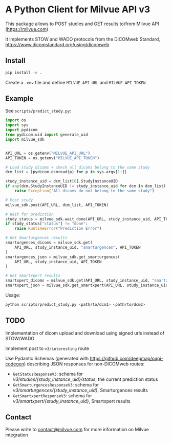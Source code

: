 # A Python Client for Milvue API v3

This package allows to POST studies and GET results to/from Milvue API (https://milvue.com)

It implements STOW and WADO protocols from the DICOMweb Standard, https://www.dicomstandard.org/using/dicomweb

## Install 

```bash
pip install -e .
```

Create a `.env` file and define `MILVUE_API_URL` and `MILVUE_API_TOKEN`

## Example

See `scripts/predict_study.py`:

```python
import os
import sys
import pydicom
from pydicom.uid import generate_uid
import milvue_sdk


API_URL = os.getenv("MILVUE_API_URL")
API_TOKEN = os.getenv("MILVUE_API_TOKEN")

# Load study dicoms + check all dicoms belong to the same study
dcm_list = [pydicom.dcmread(p) for p in sys.argv[1:]]

study_instance_uid = dcm_list[0].StudyInstanceUID
if any(dcm.StudyInstanceUID != study_instance_uid for dcm in dcm_list):
    raise Exception("All dicoms do not belong to the same study")

# Post study
milvue_sdk.post(API_URL, dcm_list, API_TOKEN)

# Wait for prediction
study_status = milvue_sdk.wait_done(API_URL, study_instance_uid, API_TOKEN)
if study_status["status"] != "done":
    raise RuntimeError("Prediction Error")

# Get Smarturgences results
smarturgences_dicoms = milvue_sdk.get(
    API_URL, study_instance_uid, "smarturgences", API_TOKEN
)
smarturgences_json = milvue_sdk.get_smarturgences(
    API_URL, study_instance_uid, API_TOKEN
)

# Get Smartxpert results
smartxpert_dicoms = milvue_sdk.get(API_URL, study_instance_uid, "smartxpert", API_TOKEN)
smartxpert_json = milvue_sdk.get_smartxpert(API_URL, study_instance_uid, API_TOKEN)
```

Usage:
```bash
python scripts/predict_study.py <path/to/dcm1> <path/to/dcm2>
```

## TODO

Implementation of dicom upload and download using signed urls instead of STOW/WADO

Implement post to `v3/interesting` route

Use Pydantic Schemas (generated with https://github.com/deepmap/oapi-codegen) describing JSON responses for non-DICOMweb routes:

- `GetStatusResponseV3`: schema for *v3/studies/{study_instance_uid}/status*, the current prediction status
- `GetSmarturgencesResponseV3`: schema for *v3/smarturgences/{study_instance_uid}*, Smarturgences results
- `GetSmartxpertResponseV3`: schema for *v3/smartxpert/{study_instance_uid}*, Smartxpert results


## Contact

Please write to contact@milvue.com for more information on Milvue integration

